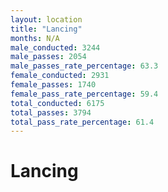 ```yaml
---
layout: location
title: "Lancing"
months: N/A
male_conducted: 3244
male_passes: 2054
male_passes_rate_percentage: 63.3
female_conducted: 2931
female_passes: 1740
female_pass_rate_percentage: 59.4
total_conducted: 6175
total_passes: 3794
total_pass_rate_percentage: 61.4
---
```


# Lancing
